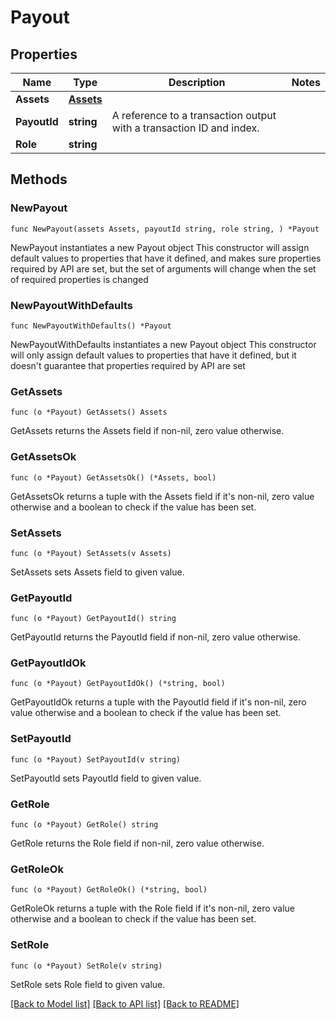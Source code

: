 # Payout

## Properties

Name | Type | Description | Notes
------------ | ------------- | ------------- | -------------
**Assets** | [**Assets**](Assets.md) |  | 
**PayoutId** | **string** | A reference to a transaction output with a transaction ID and index. | 
**Role** | **string** |  | 

## Methods

### NewPayout

`func NewPayout(assets Assets, payoutId string, role string, ) *Payout`

NewPayout instantiates a new Payout object
This constructor will assign default values to properties that have it defined,
and makes sure properties required by API are set, but the set of arguments
will change when the set of required properties is changed

### NewPayoutWithDefaults

`func NewPayoutWithDefaults() *Payout`

NewPayoutWithDefaults instantiates a new Payout object
This constructor will only assign default values to properties that have it defined,
but it doesn't guarantee that properties required by API are set

### GetAssets

`func (o *Payout) GetAssets() Assets`

GetAssets returns the Assets field if non-nil, zero value otherwise.

### GetAssetsOk

`func (o *Payout) GetAssetsOk() (*Assets, bool)`

GetAssetsOk returns a tuple with the Assets field if it's non-nil, zero value otherwise
and a boolean to check if the value has been set.

### SetAssets

`func (o *Payout) SetAssets(v Assets)`

SetAssets sets Assets field to given value.


### GetPayoutId

`func (o *Payout) GetPayoutId() string`

GetPayoutId returns the PayoutId field if non-nil, zero value otherwise.

### GetPayoutIdOk

`func (o *Payout) GetPayoutIdOk() (*string, bool)`

GetPayoutIdOk returns a tuple with the PayoutId field if it's non-nil, zero value otherwise
and a boolean to check if the value has been set.

### SetPayoutId

`func (o *Payout) SetPayoutId(v string)`

SetPayoutId sets PayoutId field to given value.


### GetRole

`func (o *Payout) GetRole() string`

GetRole returns the Role field if non-nil, zero value otherwise.

### GetRoleOk

`func (o *Payout) GetRoleOk() (*string, bool)`

GetRoleOk returns a tuple with the Role field if it's non-nil, zero value otherwise
and a boolean to check if the value has been set.

### SetRole

`func (o *Payout) SetRole(v string)`

SetRole sets Role field to given value.



[[Back to Model list]](../README.md#documentation-for-models) [[Back to API list]](../README.md#documentation-for-api-endpoints) [[Back to README]](../README.md)


